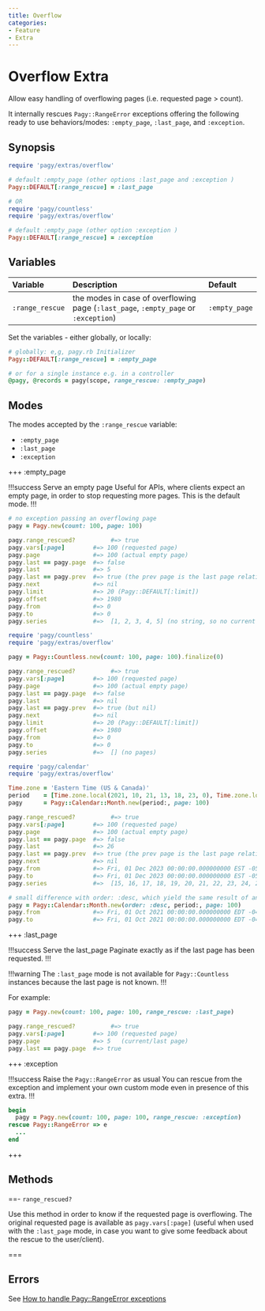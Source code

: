 ```yaml
---
title: Overflow
categories:
- Feature
- Extra
---
```


# Overflow Extra

Allow easy handling of overflowing pages (i.e. requested page > count).

It internally rescues `Pagy::RangeError` exceptions offering the following ready to use
behaviors/modes: `:empty_page`, `:last_page`, and `:exception`.

## Synopsis

```ruby pagy.rb (initializer)
require 'pagy/extras/overflow'

# default :empty_page (other options :last_page and :exception )
Pagy::DEFAULT[:range_rescue] = :last_page

# OR
require 'pagy/countless'
require 'pagy/extras/overflow'

# default :empty_page (other option :exception )
Pagy::DEFAULT[:range_rescue] = :exception

```

## Variables

| Variable    | Description                                                                         | Default       |
|:------------|:------------------------------------------------------------------------------------|:--------------|
| `:range_rescue` | the modes in case of overflowing page (`:last_page`, `:empty_page` or `:exception`) | `:empty_page` |

Set the variables - either globally, or locally:

```ruby
# globally: e,g, pagy.rb Initializer
Pagy::DEFAULT[:range_rescue] = :empty_page

# or for a single instance e.g. in a controller
@pagy, @records = pagy(scope, range_rescue: :empty_page)
```

## Modes

The modes accepted by the `:range_rescue` variable:

- `:empty_page`
- `:last_page`
- `:exception`

+++ :empty_page

!!!success Serve an empty page
Useful for APIs, where clients expect an empty page, in order to stop requesting more pages. This is the default mode.
!!!

```ruby Pagy instance example
# no exception passing an overflowing page
pagy = Pagy.new(count: 100, page: 100)

pagy.range_rescued?          #=> true
pagy.vars[:page]        #=> 100 (requested page)
pagy.page               #=> 100 (actual empty page)
pagy.last == pagy.page  #=> false
pagy.last               #=> 5
pagy.last == pagy.prev  #=> true (the prev page is the last page relative to the overflowing page)
pagy.next               #=> nil
pagy.limit              #=> 20 (Pagy::DEFAULT[:limit])
pagy.offset             #=> 1980
pagy.from               #=> 0
pagy.to                 #=> 0
pagy.series             #=>  [1, 2, 3, 4, 5] (no string, so no current page highlighted in the UI)
```

```ruby Pagy::Countless instance example
require 'pagy/countless'
require 'pagy/extras/overflow'

pagy = Pagy::Countless.new(count: 100, page: 100).finalize(0)

pagy.range_rescued?          #=> true
pagy.vars[:page]        #=> 100 (requested page)
pagy.page               #=> 100 (actual empty page)
pagy.last == pagy.page  #=> false
pagy.last               #=> nil
pagy.last == pagy.prev  #=> true (but nil)
pagy.next               #=> nil
pagy.limit              #=> 20 (Pagy::DEFAULT[:limit])
pagy.offset             #=> 1980
pagy.from               #=> 0
pagy.to                 #=> 0
pagy.series             #=>  [] (no pages)
```

```ruby Pagy::Calendar::Month instance example
require 'pagy/calendar'
require 'pagy/extras/overflow'

Time.zone = 'Eastern Time (US & Canada)'
period    = [Time.zone.local(2021, 10, 21, 13, 18, 23, 0), Time.zone.local(2023, 11, 13, 15, 43, 40, 0)]
pagy      = Pagy::Calendar::Month.new(period:, page: 100)

pagy.range_rescued?          #=> true
pagy.vars[:page]        #=> 100 (requested page)
pagy.page               #=> 100 (actual empty page)
pagy.last == pagy.page  #=> false
pagy.last               #=> 26
pagy.last == pagy.prev  #=> true (the prev page is the last page relative to the overflowing page)
pagy.next               #=> nil
pagy.from               #=> Fri, 01 Dec 2023 00:00:00.000000000 EST -05:00 (end time of the final unit)
pagy.to                 #=> Fri, 01 Dec 2023 00:00:00.000000000 EST -05:00 (same as from: if used it gets no records)
pagy.series             #=>  [15, 16, 17, 18, 19, 20, 21, 22, 23, 24, 25, 26] (no string, so no current page highlighted in the UI)

# small difference with order: :desc, which yield the same result of an empty page
pagy = Pagy::Calendar::Month.new(order: :desc, period:, page: 100)
pagy.from               #=> Fri, 01 Oct 2021 00:00:00.000000000 EDT -04:00 (start time of initial unit)
pagy.to                 #=> Fri, 01 Oct 2021 00:00:00.000000000 EDT -04:00 (same as from: if used it gets no records)
```

+++ :last_page

!!!success Serve the last_page
Paginate exactly as if the last page has been requested.
!!!

!!!warning
The `:last_page` mode is not available for `Pagy::Countless` instances because the last page is not known.
!!!

For example:

```ruby Controller
pagy = Pagy.new(count: 100, page: 100, range_rescue: :last_page)

pagy.range_rescued?          #=> true
pagy.vars[:page]        #=> 100 (requested page)
pagy.page               #=> 5   (current/last page)
pagy.last == pagy.page  #=> true
```

+++ :exception

!!!success Raise the `Pagy::RangeError` as usual
You can rescue from the exception and implement your own custom mode even in presence of this extra.
!!!

```ruby
begin
  pagy = Pagy.new(count: 100, page: 100, range_rescue: :exception)
rescue Pagy::RangeError => e
  ...
end
```

+++

## Methods

==- `range_rescued?`

Use this method in order to know if the requested page is overflowing. The original requested page is available
as `pagy.vars[:page]` (useful when used with the `:last_page` mode, in case you want to give some feedback about the rescue to the
user/client).

===

## Errors

See [How to handle Pagy::RangeError exceptions](/docs/how-to.md#handle-pagyoverflowerror-exceptions)
